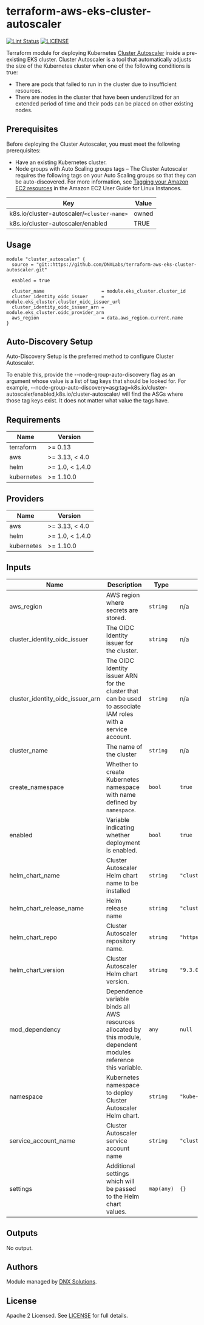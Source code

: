 # terraform-aws-eks-cluster-autoscaler

[![Lint Status](https://github.com/DNXLabs/terraform-aws-eks-cluster-autoscaler/workflows/Lint/badge.svg)](https://github.com/DNXLabs/terraform-aws-eks-cluster-autoscaler/actions)
[![LICENSE](https://img.shields.io/github/license/DNXLabs/terraform-aws-eks-cluster-autoscaler)](https://github.com/DNXLabs/terraform-aws-eks-cluster-autoscaler/blob/master/LICENSE)


Terraform module for deploying Kubernetes [Cluster Autoscaler](https://github.com/kubernetes/autoscaler/tree/master/cluster-autoscaler) inside a pre-existing EKS cluster. Cluster Autoscaler is a tool that automatically adjusts the size of the Kubernetes cluster when one of the following conditions is true:

- There are pods that failed to run in the cluster due to insufficient resources.
- There are nodes in the cluster that have been underutilized for an extended period of time and their pods can be placed on other existing nodes.

## Prerequisites

Before deploying the Cluster Autoscaler, you must meet the following prerequisites:
- Have an existing Kubernetes cluster.
- Node groups with Auto Scaling groups tags – The Cluster Autoscaler requires the following tags on your Auto Scaling groups so that they can be auto-discovered. For more information, see [Tagging your Amazon EC2 resources](https://docs.aws.amazon.com/AWSEC2/latest/UserGuide/Using_Tags.html) in the Amazon EC2 User Guide for Linux Instances.

| Key                                       | Value |
|-------------------------------------------|-------|
| k8s.io/cluster-autoscaler/`<cluster-name>`  | owned |
| k8s.io/cluster-autoscaler/enabled         | TRUE  |

## Usage

```
module "cluster_autoscaler" {
  source = "git::https://github.com/DNXLabs/terraform-aws-eks-cluster-autoscaler.git"

  enabled = true

  cluster_name                     = module.eks_cluster.cluster_id
  cluster_identity_oidc_issuer     = module.eks_cluster.cluster_oidc_issuer_url
  cluster_identity_oidc_issuer_arn = module.eks_cluster.oidc_provider_arn
  aws_region                       = data.aws_region.current.name
}
```

## Auto-Discovery Setup

Auto-Discovery Setup is the preferred method to configure Cluster Autoscaler.

To enable this, provide the --node-group-auto-discovery flag as an argument whose value is a list of tag keys that should be looked for. For example, --node-group-auto-discovery=asg:tag=k8s.io/cluster-autoscaler/enabled,k8s.io/cluster-autoscaler/<cluster-name> will find the ASGs where those tag keys exist. It does not matter what value the tags have.

<!--- BEGIN_TF_DOCS --->

## Requirements

| Name | Version |
|------|---------|
| terraform | >= 0.13 |
| aws | >= 3.13, < 4.0 |
| helm | >= 1.0, < 1.4.0 |
| kubernetes | >= 1.10.0 |

## Providers

| Name | Version |
|------|---------|
| aws | >= 3.13, < 4.0 |
| helm | >= 1.0, < 1.4.0 |
| kubernetes | >= 1.10.0 |

## Inputs

| Name | Description | Type | Default | Required |
|------|-------------|------|---------|:--------:|
| aws\_region | AWS region where secrets are stored. | `string` | n/a | yes |
| cluster\_identity\_oidc\_issuer | The OIDC Identity issuer for the cluster. | `string` | n/a | yes |
| cluster\_identity\_oidc\_issuer\_arn | The OIDC Identity issuer ARN for the cluster that can be used to associate IAM roles with a service account. | `string` | n/a | yes |
| cluster\_name | The name of the cluster | `string` | n/a | yes |
| create\_namespace | Whether to create Kubernetes namespace with name defined by `namespace`. | `bool` | `true` | no |
| enabled | Variable indicating whether deployment is enabled. | `bool` | `true` | no |
| helm\_chart\_name | Cluster Autoscaler Helm chart name to be installed | `string` | `"cluster-autoscaler"` | no |
| helm\_chart\_release\_name | Helm release name | `string` | `"cluster-autoscaler"` | no |
| helm\_chart\_repo | Cluster Autoscaler repository name. | `string` | `"https://kubernetes.github.io/autoscaler"` | no |
| helm\_chart\_version | Cluster Autoscaler Helm chart version. | `string` | `"9.3.0"` | no |
| mod\_dependency | Dependence variable binds all AWS resources allocated by this module, dependent modules reference this variable. | `any` | `null` | no |
| namespace | Kubernetes namespace to deploy Cluster Autoscaler Helm chart. | `string` | `"kube-system"` | no |
| service\_account\_name | Cluster Autoscaler service account name | `string` | `"cluster-autoscaler"` | no |
| settings | Additional settings which will be passed to the Helm chart values. | `map(any)` | `{}` | no |

## Outputs

No output.

<!--- END_TF_DOCS --->

## Authors

Module managed by [DNX Solutions](https://github.com/DNXLabs).

## License

Apache 2 Licensed. See [LICENSE](https://github.com/DNXLabs/terraform-aws-eks-cluster-autoscaler/blob/master/LICENSE) for full details.
